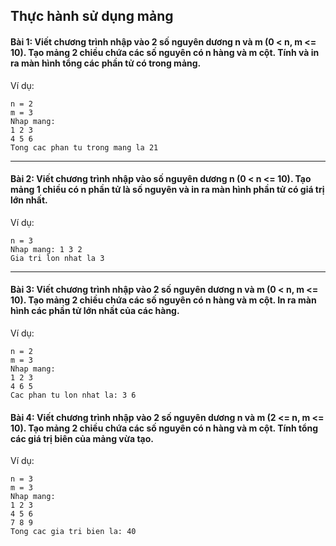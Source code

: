 ## Thực hành sử dụng mảng

#### Bài 1: Viết chương trình nhập vào 2 số nguyên dương n và m (0 < n, m <= 10). Tạo mảng 2 chiều chứa các số nguyên có n hàng và m cột. Tính và in ra màn hình tổng các phần tử có trong mảng.

Ví dụ:
```
n = 2
m = 3
Nhap mang:
1 2 3
4 5 6
Tong cac phan tu trong mang la 21
```

---

#### Bài 2: Viết chương trình nhập vào số nguyên dương n (0 < n <= 10). Tạo mảng 1 chiều có n phần tử là số nguyên và in ra màn hình phần tử có giá trị lớn nhất.

Ví dụ:
```
n = 3
Nhap mang: 1 3 2
Gia tri lon nhat la 3
```

---

#### Bài 3: Viết chương trình nhập vào 2 số nguyên dương n và m (0 < n, m <= 10). Tạo mảng 2 chiều chứa các số nguyên có n hàng và m cột. In ra màn hình các phần tử lớn nhất của các hàng.

Ví dụ:
```
n = 2
m = 3
Nhap mang:
1 2 3
4 6 5
Cac phan tu lon nhat la: 3 6
```

#### Bài 4: Viết chương trình nhập vào 2 số nguyên dương n và m (2 <= n, m <= 10). Tạo mảng 2 chiều chứa các số nguyên có n hàng và m cột. Tính tổng các giá trị biên của mảng vừa tạo.

Ví dụ:
```
n = 3
m = 3
Nhap mang:
1 2 3
4 5 6
7 8 9
Tong cac gia tri bien la: 40
```
